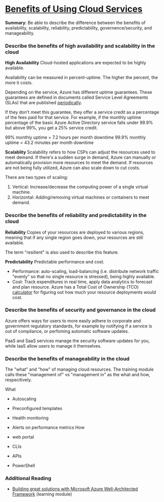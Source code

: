 # <u> Benefits of Using Cloud Services </u>
**Summary**: Be able to describe the difference between the benefits of availability, scalability, reliability, predictability, governence/security, and manageability.

### Describe the benefits of high availability and scalability in the cloud
**High Availability**
Cloud-hosted applications are expected to be highly available.

Availability can be measured in percent-uptime. The higher the percent, the more it costs.

Depending on the service, Azure has different uptime guarantees. These guarantees are defined in documents called Service Level Agreements (SLAs) that are published [periodically](https://www.microsoft.com/licensing/docs/view/Service-Level-Agreements-SLA-for-Online-Services?lang=1).

If they don't meet this guarantee, they offer a service credit as a percentage of the fees paid for that service. For example, if the monthly uptime percentage of the basic Azure Active Directory service falls under 99.9% but above 99%, you get a 25% service credit.

99% monthly uptime = 7.2 hours per month downtime
99.9% monthly uptime = 43.2 minutes per month downtime

**Scalablity**
Scalability refers to how CSPs can adjust the resources used to meet demand. If there's a sudden surge in demand, Azure can manually or automatically provision more resources to meet the demand. If resources are not being fully utilized, Azure can also scale down to cut costs.

There are two types of scaling:

1. Vertical: Increase/decrease the computing power of a single virtual machine.
2. Horizontal: Adding/removing virtual machines or containers to meet demand.

### Describe the benefits of reliability and predictability in the cloud
**Reliability**
Copies of your resources are deployed to various regions, meaning that if any single region goes down, your resources are still available.

The term "resilient" is also used to describe this feature.

**Predictability**
Predictable performance and cost.

* Performance: auto-scaling, load-balancing (i.e. distribute network traffic "evenly" so that no single resource is stressed), being highly available.
* Cost: Track expenditures in real time, apply data analytics to forecast and plan resource. Azure has a Total Cost of Ownership (TCO) [calculator](https://azure.microsoft.com/en-us/pricing/tco/calculator/) for figuring out how much your resource deployments would cost.

### Describe the benefits of security and governance in the cloud
Azure offers ways for users to more easily adhere to corporate and government regulatory standards, for example by notifying if a service is out of compliance, or perfoming automatic software updates.

PaaS and SaaS services manage the security software updates for you, while IaaS allow users to manage it themselves.

### Describe the benefits of manageability in the cloud
The "what" and "how" of managing cloud resources. The training module calls these "management of" vs "management in" as the what and how, respecitively.

What

* Autoscaling
* Preconfigured templates
* Health monitoring
* Alerts on performance metrics
How

* web portal
* CLIs
* APIs
* PowerShell
### Additional Reading
* [Building great solutions with Microsoft Azure Well-Architected Framework](https://learn.microsoft.com/en-us/training/paths/azure-well-architected-framework/) (learning module)
